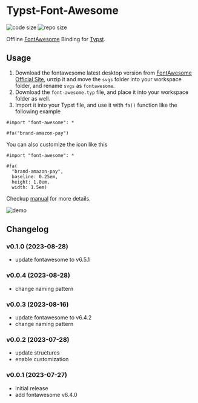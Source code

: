 # Typst-Font-Awesome

![code size](https://img.shields.io/github/languages/code-size/ivaquero/typst-font-awesome.svg)
![repo size](https://img.shields.io/github/repo-size/ivaquero/typst-font-awesome.svg)

Offline [FontAwesome](https://fontawesome.com/) Binding for [Typst](https://typst.app/docs/).

## Usage

1. Download the fontawesome latest desktop version from [FontAwesome Official Site](https://github.com/FortAwesome/Font-Awesome/releases), unzip it and move the `svgs` folder into your workspace folder, and rename `svgs` as `fontawesome`.
2. Download the `font-awesome.typ` file, and place it into your workspace folder as well.
3. Import it into your Typst file, and use it with `fa()` function like the following example

```typst
#import "font-awesome": *

#fa("brand-amazon-pay")
```

You can also customize the icon like this

```typst
#import "font-awesome": *

#fa(
  "brand-amazon-pay",
  baseline: 0.25em,
  height: 1.0em,
  width: 1.5em)
```

Checkup [manual](https://github.com/ivaquero/typst-font-awesome/blob/main/manual.pdf) for more details.

![demo](demo.png)

## Changelog

### v0.1.0 (2023-08-28)

- update fontawesome to v6.5.1

### v0.0.4 (2023-08-28)

- change naming pattern

### v0.0.3 (2023-08-16)

- update fontawesome to v6.4.2
- change naming pattern

### v0.0.2 (2023-07-28)

- update structures
- enable customization

### v0.0.1 (2023-07-27)

- initial release
- add fontawesome v6.4.0
